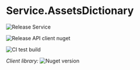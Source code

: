 # Service.AssetsDictionary

![Release Service](https://github.com/MyJetEducation/Service.AssetsDictionary/workflows/Release%20Service/badge.svg)

![Release API client nuget](https://github.com/MyJetEducation/Service.AssetsDictionary/workflows/Release%20API%20client%20nuget/badge.svg)

![CI test build](https://github.com/MyJetEducation/Service.AssetsDictionary/workflows/CI%20test%20build/badge.svg)

*Client library:* ![Nuget version](https://img.shields.io/nuget/v/MyJetEducation.Service.AssetsDictionary.Client?label=MyJetWallet.Service.AssetsDictionary.Client&style=social)

